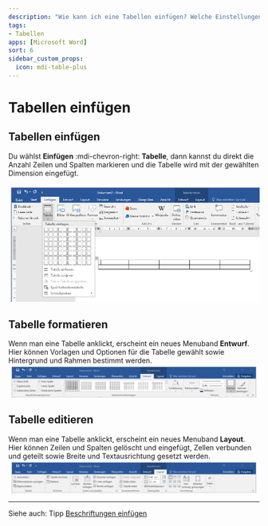 ```yaml
---
description: "Wie kann ich eine Tabellen einfügen? Welche Einstellungen eigenen sich?"
tags:
- Tabellen
apps: [Microsoft Word]
sort: 6
sidebar_custom_props:
  icon: mdi-table-plus
---
```


# Tabellen einfügen



## Tabellen einfügen
Du wählst __Einfügen__ :mdi-chevron-right: __Tabelle__, dann kannst du direkt die Anzahl Zeilen und Spalten markieren und die Tabelle wird mit der gewählten Dimension eingefügt.

![Tabelle einfügen](./images/tabelle-einfuegen.ms.png)

## Tabelle formatieren
Wenn man eine Tabelle anklickt, erscheint ein neues Menuband __Entwurf__. Hier können Vorlagen und Optionen für die Tabelle gewählt sowie Hintergrund und Rahmen bestimmt werden.
![Tabellentools «Entwurf»](./images/tabelle-formatieren1.ms.png)

## Tabelle editieren
Wenn man eine Tabelle anklickt, erscheint ein neues Menuband __Layout__. Hier können Zeilen und Spalten gelöscht und eingefügt, Zellen verbunden und geteilt sowie Breite und Textausrichtung gesetzt werden.
![Tabellentools «Layout»](./images/tabelle-formatieren2.ms.png)


---

Siehe auch: Tipp [Beschriftungen einfügen](../../word-1/beschriftungen)
